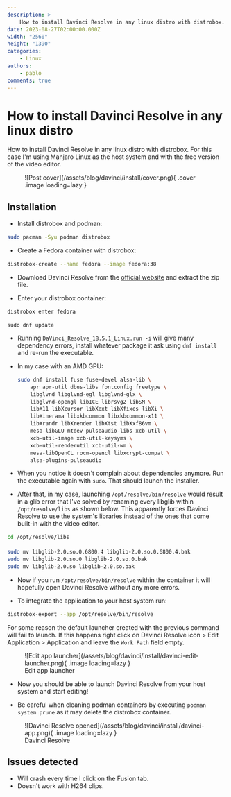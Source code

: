 ```yaml
---
description: >
    How to install Davinci Resolve in any linux distro with distrobox. For this case I'm using Manjaro Linux as the host system and with the free version of the video editor...
date: 2023-08-27T02:00:00.000Z
width: "2560"
height: "1390"
categories:
    - Linux
authors:
    - pablo
comments: true
---
```


# How to install Davinci Resolve in any linux distro

How to install Davinci Resolve in any linux distro with distrobox. For this case I'm using Manjaro Linux as the host system and with the free version of the video editor.

<!-- more -->

<figure markdown>
  ![Post cover](/assets/blog/davinci/install/cover.png){ .cover .image loading=lazy }
</figure>

## Installation

-   Install distrobox and podman:

```sh
sudo pacman -Syu podman distrobox
```

-   Create a Fedora container with distrobox:

```sh
distrobox-create --name fedora --image fedora:38
```

-   Download Davinci Resolve from the [official website](https://www.blackmagicdesign.com/es/products/davinciresolve) and extract the zip file.

-   Enter your distrobox container:

```sh
distrobox enter fedora
```

```
sudo dnf update
```

-   Running `DaVinci_Resolve_18.5.1_Linux.run -i` will give many dependency errors, install whatever package it ask using `dnf install` and re-run the executable.

-   In my case with an AMD GPU:

    ```sh
    sudo dnf install fuse fuse-devel alsa-lib \
        apr apr-util dbus-libs fontconfig freetype \
        libglvnd libglvnd-egl libglvnd-glx \
        libglvnd-opengl libICE librsvg2 libSM \
        libX11 libXcursor libXext libXfixes libXi \
        libXinerama libxkbcommon libxkbcommon-x11 \
        libXrandr libXrender libXtst libXxf86vm \
        mesa-libGLU mtdev pulseaudio-libs xcb-util \
        xcb-util-image xcb-util-keysyms \
        xcb-util-renderutil xcb-util-wm \
        mesa-libOpenCL rocm-opencl libxcrypt-compat \
        alsa-plugins-pulseaudio
    ```

-   When you notice it doesn't complain about dependencies anymore. Run the executable again with `sudo`. That should launch the installer.

-   After that, in my case, launching `/opt/resolve/bin/resolve` would result in a glib error that I've solved by renaming every libglib within `/opt/resolve/libs` as shown below. This apparently forces Davinci Resolve to use the system's libraries instead of the ones that come built-in with the video editor.

```sh
cd /opt/resolve/libs

sudo mv libglib-2.0.so.0.6800.4 libglib-2.0.so.0.6800.4.bak
sudo mv libglib-2.0.so.0 libglib-2.0.so.0.bak
sudo mv libglib-2.0.so libglib-2.0.so.bak
```

-   Now if you run `/opt/resolve/bin/resolve` within the container it will hopefully open Davinci Resolve without any more errors.

-   To integrate the application to your host system run:

```sh
distrobox-export --app /opt/resolve/bin/resolve
```

For some reason the default launcher created with the previous command will fail to launch. If this happens right click on Davinci Resolve icon > Edit Application > Application and leave the `Work Path` field empty.

<figure markdown>
  ![Edit app launcher](/assets/blog/davinci/install/davinci-edit-launcher.png){ .image loading=lazy }
  <figcaption>Edit app launcher</figcaption>
</figure>

-   Now you should be able to launch Davinci Resolve from your host system and start editing!

-   Be careful when cleaning podman containers by executing `podman system prune` as it may delete the distrobox container.

<figure markdown>
  ![Davinci Resolve opened](/assets/blog/davinci/install/davinci-app.png){ .image loading=lazy }
  <figcaption>Davinci Resolve</figcaption>
</figure>

## Issues detected

-   Will crash every time I click on the Fusion tab.
-   Doesn't work with H264 clips.
